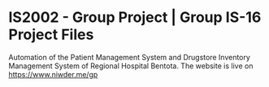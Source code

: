 # IS2002 - Group Project | Group IS-16 Project Files
 Automation of the Patient Management System and Drugstore Inventory Management System of Regional Hospital Bentota.
 The website is live on https://www.niwder.me/gp

